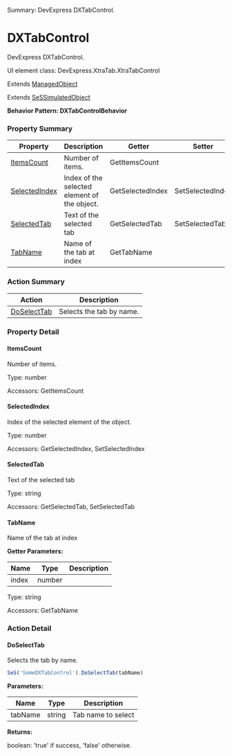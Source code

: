 Summary: DevExpress DXTabControl.

# DXTabControl

DevExpress DXTabControl.
 
UI element class: DevExpress.XtraTab.XtraTabControl

Extends [ManagedObject](ManagedObject.md)

Extends [SeSSimulatedObject](SeSSimulatedObject.md)





**Behavior Pattern: DXTabControlBehavior**


<!-- ============================== property summary ========================== -->

  

### Property Summary

| **Property** | **Description** | **Getter** | **Setter** |
| ------------ | --------------- | ---------- | ---------- |
| [ItemsCount](#itemscount) | Number of items. | GetItemsCount |  |
| [SelectedIndex](#selectedindex) | Index of the selected element of the object. | GetSelectedIndex | SetSelectedIndex |
| [SelectedTab](#selectedtab) | Text of the selected tab | GetSelectedTab | SetSelectedTab |
| [TabName](#tabname) | Name of the tab at index | GetTabName |  |



  
<!-- ============================== action summary ========================== -->



### Action Summary

|  **Action** | **Description** | 
| ----------- | --------------- |
|  [DoSelectTab](#doselecttab) | Selects the tab by name. |




<!-- ============================== property detail ========================== -->
  
### Property Detail
    
<a name="ItemsCount"></a>
#### ItemsCount


Number of items.

      
  
      
Type: number
      
      
Accessors: GetItemsCount
      
    
<a name="SelectedIndex"></a>
#### SelectedIndex


Index of the selected element of the object.

      
  
      
Type: number
      
      
Accessors: GetSelectedIndex, SetSelectedIndex
      
    
<a name="SelectedTab"></a>
#### SelectedTab


Text of the selected tab

      
  
      
Type: string
      
      
Accessors: GetSelectedTab, SetSelectedTab
      
    
<a name="TabName"></a>
#### TabName


Name of the tab at index

      
**Getter Parameters:**

| **Name** | **Type** | **Description** |
| -------- | -------- | --------------- |  
| index | number |  |


  
      
Type: string
      
      
Accessors: GetTabName
      
    
  
  
<!-- ============================== action detail ========================== -->
  
### Action Detail
    
<a name="DoSelectTab"></a>    
#### DoSelectTab

Selects the tab by name.

```javascript
SeS('SomeDXTabControl').DoSelectTab(tabName)
```


**Parameters:**

|  **Name** | **Type** | **Description** |
| ---------- | -------- | --------------- |
| tabName | string |  Tab name to select |




**Returns:**

boolean: 'true' if success, 'false' otherwise.



<a name="see.also.dxtabcontrol.doselecttab"></a>

  

